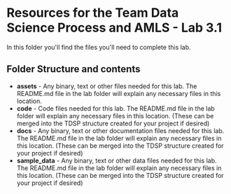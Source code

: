 # Resources for the Team Data Science Process and AMLS - Lab 3.1

In this folder you'll find the files you'll need to complete this lab. 

## Folder Structure and contents

  * **assets** - Any binary, text or other files needed for this lab. The README.md file in the lab folder will explain any necessary files in this location. 
  * **code** - Code files needed for this lab. The README.md file in the lab folder will explain any necessary files in this location. (These can be merged into the TDSP structure created for your project if desired)
  * **docs** - Any binary, text or other documentation files needed for this lab. The README.md file in the lab folder will explain any necessary files in this location. (These can be merged into the TDSP structure created for your project if desired) 
  * **sample_data** - Any binary, text or other data files needed for this lab. The README.md file in the lab folder will explain any necessary files in this location. (These can be merged into the TDSP structure created for your project if desired) 